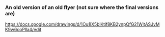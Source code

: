 ### An old version of an old flyer (not sure where the final versions are)
https://docs.google.com/drawings/d/1Ou1IX5blKtif8KB2ynpQfG21WitASJvMK9w6ooPIla4/edit

